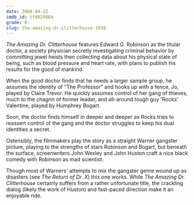 ```yaml
---
date: 2008-04-22
imdb_id: tt0029864
grade: B-
slug: the-amazing-dr-clitterhouse-1938
---
```


_The Amazing Dr. Clitterhouse_ features Edward G. Robinson as the titular doctor, a society physician secretly investigating criminal behavior by committing jewel heists then collecting data about his physical state of being, such as blood pressure and heart rate, with plans to publish his results for the good of mankind.

When the good doctor finds that he needs a larger sample group, he assumes the identity of "The Professor" and hooks up with a fence, Jo, played by Claire Trevor. He quickly assumes control of her gang of thieves, much to the chagrin of former leader, and all-around tough guy 'Rocks' Valentine, played by Humphrey Bogart.

Soon, the doctor finds himself in deeper and deeper as Rocks tries to reassert control of the gang and the doctor struggles to keep his dual identities a secret.

Ostensibly, the filmmakers play the story as a straight Warner gangster picture, playing to the strengths of stars Robinson and Bogart, but beneath the surface, screenwriters John Wexley and John Huston craft a nice black comedy with Robinson as mad scientist.

Though most of Warners' attempts to mix the gangster genre wound up as disasters (see <span data-imdb-id="tt0031851">_The Return of Dr. X_</span>) this one works. While _The Amazing Dr. Clitterhouse_ certainly suffers from a rather unfortunate title, the crackling dialog (likely the work of Huston) and fast-paced direction make it an enjoyable ride.
